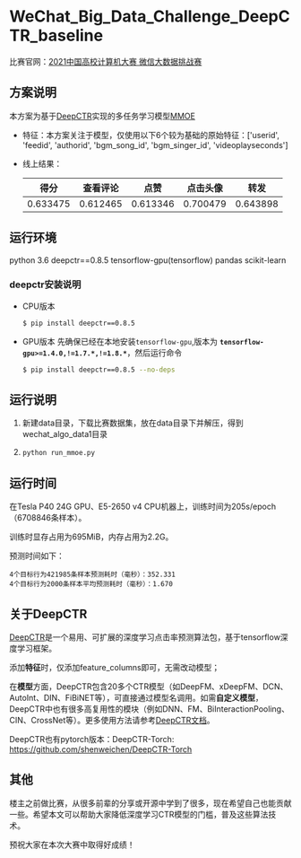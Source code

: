 # WeChat_Big_Data_Challenge_DeepCTR_baseline

比赛官网：[2021中国高校计算机大赛 微信大数据挑战赛](https://algo.weixin.qq.com/) 

## 方案说明

本方案为基于[DeepCTR](https://github.com/shenweichen/DeepCTR)实现的多任务学习模型[MMOE](https://dl.acm.org/doi/10.1145/3219819.3220007)

- 特征：本方案关注于模型，仅使用以下6个较为基础的原始特征：['userid', 'feedid', 'authorid', 'bgm_song_id', 'bgm_singer_id', 'videoplayseconds']


- 线上结果：

  | 得分     | 查看评论 | 点赞     | 点击头像 | 转发     |
  | -------- | -------- | -------- | -------- | -------- |
  | 0.633475 | 0.612465 | 0.613346 | 0.700479 | 0.643898 |


## 运行环境
 python 3.6
 deepctr==0.8.5
 tensorflow-gpu(tensorflow)
 pandas
 scikit-learn

### deepctr安装说明
- CPU版本
  ```bash
  $ pip install deepctr==0.8.5
  ```
- GPU版本
  先确保已经在本地安装`tensorflow-gpu`,版本为 **`tensorflow-gpu>=1.4.0,!=1.7.*,!=1.8.*`**，然后运行命令
    ```bash
    $ pip install deepctr==0.8.5 --no-deps
    ```

## 运行说明
1. 新建data目录，下载比赛数据集，放在data目录下并解压，得到wechat_algo_data1目录

2. ```bash
   python run_mmoe.py
   ```


## 运行时间

在Tesla P40 24G GPU、E5-2650 v4 CPU机器上，训练时间为205s/epoch（6708846条样本）。

训练时显存占用为695MiB，内存占用为2.2G。

预测时间如下：

```
4个目标行为421985条样本预测耗时（毫秒）：352.331
4个目标行为2000条样本平均预测耗时（毫秒）：1.670
```

## 关于DeepCTR

[DeepCTR](https://github.com/shenweichen/DeepCTR)是一个易用、可扩展的深度学习点击率预测算法包，基于tensorflow深度学习框架。

添加**特征**时，仅添加feature_columns即可，无需改动模型；

在**模型**方面，DeepCTR包含20多个CTR模型（如DeepFM、xDeepFM、DCN、AutoInt、DIN、FiBiNET等），可直接通过模型名调用。如需**自定义模型**，DeepCTR中也有很多高复用性的模块（例如DNN、FM、BiInteractionPooling、CIN、CrossNet等）。更多使用方法请参考[DeepCTR文档](http://deepctr-doc.readthedocs.io/)。

DeepCTR也有pytorch版本：DeepCTR-Torch: https://github.com/shenweichen/DeepCTR-Torch


## 其他

楼主之前做比赛，从很多前辈的分享或开源中学到了很多，现在希望自己也能贡献一些。希望本文可以帮助大家降低深度学习CTR模型的门槛，普及这些算法技术。

预祝大家在本次大赛中取得好成绩！
